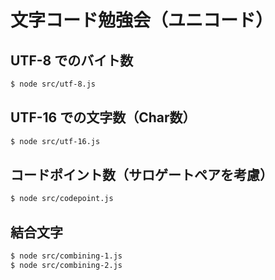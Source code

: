 # 文字コード勉強会（ユニコード）
## UTF-8 でのバイト数
```sh
$ node src/utf-8.js
```
## UTF-16 での文字数（Char数）
```sh
$ node src/utf-16.js
```
## コードポイント数（サロゲートペアを考慮）
```sh
$ node src/codepoint.js
```
## 結合文字
```sh
$ node src/combining-1.js
$ node src/combining-2.js
```
